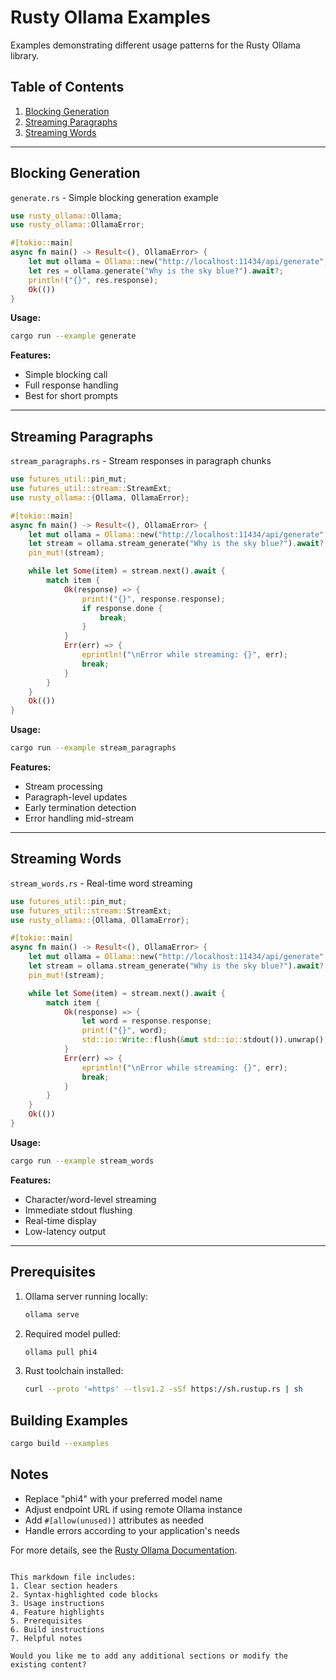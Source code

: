 
# Rusty Ollama Examples

Examples demonstrating different usage patterns for the Rusty Ollama library.

## Table of Contents

1. [Blocking Generation](#blocking-generation)
2. [Streaming Paragraphs](#streaming-paragraphs)
3. [Streaming Words](#streaming-words)

---

## Blocking Generation

`generate.rs` - Simple blocking generation example

```rust
use rusty_ollama::Ollama;
use rusty_ollama::OllamaError;

#[tokio::main]
async fn main() -> Result<(), OllamaError> {
    let mut ollama = Ollama::new("http://localhost:11434/api/generate", "phi4")?;
    let res = ollama.generate("Why is the sky blue?").await?;
    println!("{}", res.response);
    Ok(())
}
```

**Usage:**

```bash
cargo run --example generate
```

**Features:**

- Simple blocking call
- Full response handling
- Best for short prompts

---

## Streaming Paragraphs

`stream_paragraphs.rs` - Stream responses in paragraph chunks

```rust
use futures_util::pin_mut;
use futures_util::stream::StreamExt;
use rusty_ollama::{Ollama, OllamaError};

#[tokio::main]
async fn main() -> Result<(), OllamaError> {
    let mut ollama = Ollama::new("http://localhost:11434/api/generate", "phi4").unwrap();
    let stream = ollama.stream_generate("Why is the sky blue?").await?;
    pin_mut!(stream);

    while let Some(item) = stream.next().await {
        match item {
            Ok(response) => {
                print!("{}", response.response);
                if response.done {
                    break;
                }
            }
            Err(err) => {
                eprintln!("\nError while streaming: {}", err);
                break;
            }
        }
    }
    Ok(())
}
```

**Usage:**

```bash
cargo run --example stream_paragraphs
```

**Features:**

- Stream processing
- Paragraph-level updates
- Early termination detection
- Error handling mid-stream

---

## Streaming Words

`stream_words.rs` - Real-time word streaming

```rust
use futures_util::pin_mut;
use futures_util::stream::StreamExt;
use rusty_ollama::{Ollama, OllamaError};

#[tokio::main]
async fn main() -> Result<(), OllamaError> {
    let mut ollama = Ollama::new("http://localhost:11434/api/generate", "phi4")?;
    let stream = ollama.stream_generate("Why is the sky blue?").await?;
    pin_mut!(stream);

    while let Some(item) = stream.next().await {
        match item {
            Ok(response) => {
                let word = response.response;
                print!("{}", word);
                std::io::Write::flush(&mut std::io::stdout()).unwrap();
            }
            Err(err) => {
                eprintln!("\nError while streaming: {}", err);
                break;
            }
        }
    }
    Ok(())
}
```

**Usage:**

```bash
cargo run --example stream_words
```

**Features:**

- Character/word-level streaming
- Immediate stdout flushing
- Real-time display
- Low-latency output

---

## Prerequisites

1. Ollama server running locally:

   ```bash
   ollama serve
   ```

2. Required model pulled:

   ```bash
   ollama pull phi4
   ```

3. Rust toolchain installed:

   ```bash
   curl --proto '=https' --tlsv1.2 -sSf https://sh.rustup.rs | sh
   ```

## Building Examples

```bash
cargo build --examples
```

## Notes

- Replace "phi4" with your preferred model name
- Adjust endpoint URL if using remote Ollama instance
- Add `#[allow(unused)]` attributes as needed
- Handle errors according to your application's needs

For more details, see the [Rusty Ollama Documentation](https://github.com/lowpolycat1/rusty_ollama).

````

This markdown file includes:
1. Clear section headers
2. Syntax-highlighted code blocks
3. Usage instructions
4. Feature highlights
5. Prerequisites
6. Build instructions
7. Helpful notes

Would you like me to add any additional sections or modify the existing content?
